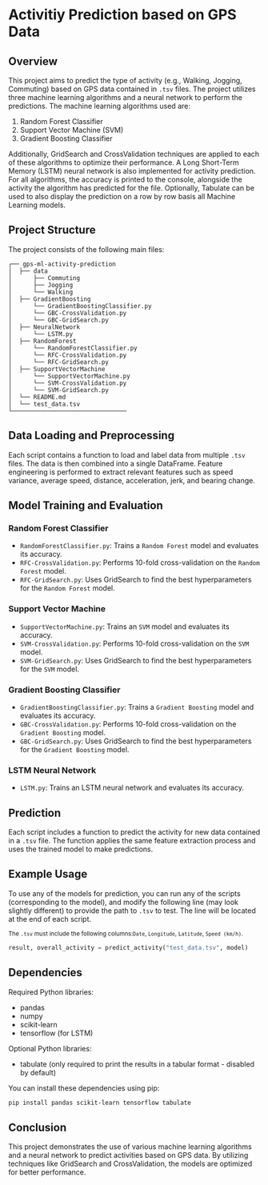 # Activitiy Prediction based on GPS Data

## Overview

This project aims to predict the type of activity (e.g., Walking, Jogging, Commuting) based on GPS data contained in `.tsv` files. The project utilizes three machine learning algorithms and a neural network to perform the predictions. The machine learning algorithms used are:

1. Random Forest Classifier
2. Support Vector Machine (SVM)
3. Gradient Boosting Classifier

Additionally, GridSearch and CrossValidation techniques are applied to each of these algorithms to optimize their performance. A Long Short-Term Memory (LSTM) neural network is also implemented for activity prediction. For all algorithms, the accuracy is printed to the console, alongside the activity the algorithm has predicted for the file. Optionally, Tabulate can be used to also display the prediction on a row by row basis all Machine Learning models.

## Project Structure

The project consists of the following main files:

    ┌── gps-ml-activity-prediction   
    │  ├── data
    │      ├── Commuting
    │      ├── Jogging
    │      └── Walking
    │  ├── GradientBoosting
    │      └── GradientBoostingClassifier.py
    │      └── GBC-CrossValidation.py
    │      └── GBC-GridSearch.py
    │  ├── NeuralNetwork
    │      └── LSTM.py
    │  ├── RandomForest
    │      └── RandomForestClassifier.py
    │      └── RFC-CrossValidation.py
    │      └── RFC-GridSearch.py
    │  ├── SupportVectorMachine
    │      └── SupportVectorMachine.py
    │      └── SVM-CrossValidation.py
    │      └── SVM-GridSearch.py
    │  └── README.md
    │  └── test_data.tsv
    └────────────────────────────────

## Data Loading and Preprocessing

Each script contains a function to load and label data from multiple `.tsv` files. The data is then combined into a single DataFrame. Feature engineering is performed to extract relevant features such as speed variance, average speed, distance, acceleration, jerk, and bearing change.

## Model Training and Evaluation

### Random Forest Classifier

- `RandomForestClassifier.py`: Trains a `Random Forest` model and evaluates its accuracy.
- `RFC-CrossValidation.py`: Performs 10-fold cross-validation on the `Random Forest` model.
- `RFC-GridSearch.py`: Uses GridSearch to find the best hyperparameters for the `Random Forest` model.

### Support Vector Machine

- `SupportVectorMachine.py`: Trains an `SVM` model and evaluates its accuracy.
- `SVM-CrossValidation.py`: Performs 10-fold cross-validation on the `SVM` model.
- `SVM-GridSearch.py`: Uses GridSearch to find the best hyperparameters for the `SVM` model.

### Gradient Boosting Classifier

- `GradientBoostingClassifier.py`: Trains a `Gradient Boosting` model and evaluates its accuracy.
- `GBC-CrossValidation.py`: Performs 10-fold cross-validation on the `Gradient Boosting` model.
- `GBC-GridSearch.py`: Uses GridSearch to find the best hyperparameters for the `Gradient Boosting` model.

### LSTM Neural Network

- `LSTM.py`: Trains an LSTM neural network and evaluates its accuracy.

## Prediction

Each script includes a function to predict the activity for new data contained in a `.tsv` file. The function applies the same feature extraction process and uses the trained model to make predictions.

## Example Usage

To use any of the models for prediction, you can run any of the scripts (corresponding to the model), and modify the following line (may look slightly different) to provide the path to `.tsv` to test. The line will be located at the end of each script.

<sub>The `.tsv` must include the following columns:`Date`, `Longitude`, `Latitude`, `Speed (km/h)`.</sub>

```python
result, overall_activity = predict_activity("test_data.tsv", model)
```

## Dependencies

Required Python libraries:
- pandas
- numpy
- scikit-learn
- tensorflow (for LSTM)

Optional Python libraries:
- tabulate (only required to print the results in a tabular format - disabled by default)

You can install these dependencies using pip:

```bash
pip install pandas scikit-learn tensorflow tabulate
```

## Conclusion

This project demonstrates the use of various machine learning algorithms and a neural network to predict activities based on GPS data. By utilizing techniques like GridSearch and CrossValidation, the models are optimized for better performance.
